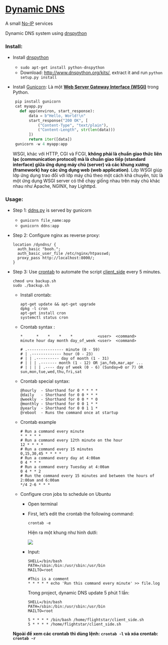 # [Dynamic DNS](https://en.wikipedia.org/wiki/Dynamic_DNS)
A small [No-IP](https://en.wikipedia.org/wiki/No-IP) services

Dynamic DNS system using [dnspython](http://www.dnspython.org/)

### Install: 
+ Install [dnspython](http://www.dnspython.org/)
  + `sudo apt-get install python-dnspython` 
  + Download: http://www.dnspython.org/kits/, extract it and run `python setup.py install`
+ Install [Gunicorn](https://gunicorn.org/): Là một **[Web Server Gateway Interface (WSGI)](https://en.wikipedia.org/wiki/Web_Server_Gateway_Interface)** trong Python. 
 
   ```py
    pip install gunicorn
    cat myapp.py
      def app(environ, start_response):
          data = b"Hello, World!\n"
          start_response("200 OK", [
              ("Content-Type", "text/plain"),
              ("Content-Length", str(len(data)))
          ])
          return iter([data])
    gunicorn -w 4 myapp:app
    ```

  WSGI, khác với HTTP, CGI và FCGI, **không phải là chuẩn giao thức liên lạc (communication protocol) mà là chuẩn giao tiếp (standard interface) giữa ứng dụng máy chủ (server) và các khung xương (framework) hay các ứng dụng web (web application)**. Lớp WSGI giúp lớp ứng dụng trao đổi với lớp máy chủ theo một cách khả chuyển, tức là một ứng dụng WSGI server có thể chạy giống nhau trên máy chủ khác nhau như Apache, NGINX, hay Lighttpd.
### Usage:
+ Step 1: [ddns.py](/ddns.py) is served by gunicorn
  + `gunicorn file_name:app`
  + `gunicorn ddns:app`
+ Step 2: Configure nginx as reverse proxy:
  
  ```
  location /dyndns/ {
    auth_basic "booh.";
    auth_basic_user_file /etc/nginx/htpasswd;
    proxy_pass http://localhost:8000/;
  }
  ```
+ Step 3: Use [crontab](https://en.wikipedia.org/wiki/Cron) to automate the script [client_side](/client_side.sh) every 5 minutes.

  ```
  chmod u+x backup.sh
  sudo ./backup.sh
  ```
  
  + Install crontab: 
  
    ```
    apt-get update && apt-get upgrade
    dpkg -l cron
    apt-get install cron
    systemctl status cron
    ```
  
  + Crontab syntax : 
  
    ```
    *      *    *    *    *           <user>  <command>
    minute hour day month day_of_week <user>  <command>
    
    # .---------------- minute (0 - 59)
    # | .------------- hour (0 - 23)
    # | | .---------- day of month (1 - 31)
    # | | | .------- month (1 - 12) OR jan,feb,mar,apr ...
    # | | | | .---- day of week (0 - 6) (Sunday=0 or 7) OR sun,mon,tue,wed,thu,fri,sat

    ```
  + Crontab special syntax:
    
    ```
    @hourly  - Shorthand for 0 * * * *
    @daily   - Shorthand for 0 0 * * *
    @weekly  - Shorthand for 0 0 * * 0
    @monthly - Shorthand for 0 0 1 * *
    @yearly  - Shorthand for 0 0 1 1 *
    @reboot  - Runs the command once at startup
    ```
    
  + Crontab example
    
    ```
    # Run a command every minute
    * * * * * 
    # Run a command every 12th minute on the hour
    12 * * * *
    # Run a command every 15 minutes
    0,15,30,45 * * * *
    # Run a command every day at 4:00am
    0 4 * * *
    # Run a command every Tuesday at 4:00am
    0 4 * * 2
    # Run the command every 15 minutes and between the hours of 2:00am and 6:00am
    */4 2-6 * * *

    ```
  + Configure cron jobs to schedule on Ubuntu
    + Open terminal 
    + First, let’s edit the crontab the following command:  
      
      ```
      crontab -e
      ```
      
      Hiện ra một khung như hình dưới:
      
      ![](https://lh3.googleusercontent.com/9o4Ldu3KpSWw8e6QiCjwZY9SrGE2CcPziWGU6mmB53cMXnBBi2qA7MTTBS8gXNS1tq3DQ9pGSAsFLl0PeHtZPzVctauqfqQg5AyFCh394BypQW4288hG4wy6NWEQCJYzEP4gK5mwbj0aWXemmftBRZfR-oRTbPX-tspIN6CWo7sTlp6scp76HQhbQcunoWkYx8gq5n6srx4nN-nT7Har8vfyWT7sQF15TtrzJXsv0EmY0Yw1P0T8Ge-vQneifLkSZPld3g53Byu05NgVquFSJ-yXvTCPxxdl-G92diB-ZqTFYmhMlNtmVdPEz3ytTj8FvdDdIFGu6wDvsZzQrXu60pi2vaNoQ-juHAkqXZ_QdoJbafxTTsKR00i34ATgMOKPui8BURznpZQOKMd00n3JW-CPACTQ16RhwrhBr_nnLEvw4x9EofMucngLqN7cUxdE3ppQl0zrHUDjTWaMeKOZceYUmtHrnoU6e1ofTC-7GhbF6PgksKZ1-cj0a1FXMnYOhs9zQDhM9BW1dUbI1C8epq0uo_kSVS_cCy3W2eUxR61I5p0C0CQ5Kt8tbgikuDaEabCzXwh_E7G1pW9_VXC4RiObY5LMajCjAOsx-5G-2yu6ZY3ifWDkHulKYA5etMLIAvUZ4TPtZ2YBz7xKWIqNQpRVSJCNV8M-jgZ7nYSMuKeb0Svy9gRIFg-wcY08TuJ61w3eE-LBrDE7YIFXHA=w565-h389-no)
    + Input:
      
      ```
      SHELL=/bin/bash
      PATH=/sbin:/bin:/usr/sbin:/usr/bin
      MAILTO=root
      
      #This is a comment
      * * * * * echo 'Run this command every minute' >> file.log
      ```
      
      Trong project, dynamic DNS update 5 phút 1 lần:
      
      ```
      SHELL=/bin/bash
      PATH=/sbin:/bin:/usr/sbin:/usr/bin
      MAILTO=root
      
      5 * * * * /bin/bash /home/flightstar/client_side.sh
      5 * * * * /home/flightstar/client_side.sh
      ```
      
  **Ngoài để xem các crontab thì dùng lệnh: `crontab -l` và xóa crontab: `crontab -r`**
